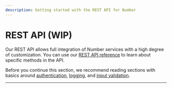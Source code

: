 ```yaml
---
description: Getting started with the REST API for Number
---
```


# REST API (WIP)

Our REST API allows full integration of Number services with a high degree of customization. You can use our [REST API reference](../../../api-reference/rest-api-v2/) to learn about specific methods in the API.

Before you continue this section, we recommend reading sections with basics around [authentication](../basics-v1/api-authentication-v1.md), [logging](../basics-v1/api-logging-v1.md), and [input validation](../basics-v1/api-input-validation-v1.md).



***



###

